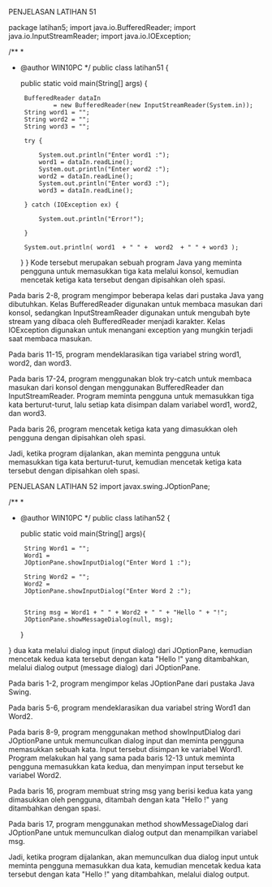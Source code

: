 PENJELASAN LATIHAN 51


package latihan5;
import java.io.BufferedReader;
import java.io.InputStreamReader;
import java.io.IOException;

/**
 *
 * @author WIN10PC
 */
public class latihan51 {

     public static void main(String[] args) {
     
        BufferedReader dataIn
                = new BufferedReader(new InputStreamReader(System.in));
        String word1 = "";
        String word2 = "";
        String word3 = "";

        try {
        
            System.out.println("Enter word1 :");
            word1 = dataIn.readLine();
            System.out.println("Enter word2 :");
            word2 = dataIn.readLine();
            System.out.println("Enter word3 :");
            word3 = dataIn.readLine();

        } catch (IOException ex) {
        
            System.out.println("Error!");

        }

        System.out.println( word1  + " " +  word2  + " " + word3 );

    }
}
Kode tersebut merupakan sebuah program Java yang meminta pengguna untuk memasukkan tiga kata melalui konsol, kemudian mencetak ketiga kata tersebut dengan dipisahkan oleh spasi.

Pada baris 2-8, program mengimpor beberapa kelas dari pustaka Java yang dibutuhkan. Kelas BufferedReader digunakan untuk membaca masukan dari konsol, sedangkan InputStreamReader digunakan untuk mengubah byte stream yang dibaca oleh BufferedReader menjadi karakter. Kelas IOException digunakan untuk menangani exception yang mungkin terjadi saat membaca masukan.

Pada baris 11-15, program mendeklarasikan tiga variabel string word1, word2, dan word3.

Pada baris 17-24, program menggunakan blok try-catch untuk membaca masukan dari konsol dengan menggunakan BufferedReader dan InputStreamReader. Program meminta pengguna untuk memasukkan tiga kata berturut-turut, lalu setiap kata disimpan dalam variabel word1, word2, dan word3.

Pada baris 26, program mencetak ketiga kata yang dimasukkan oleh pengguna dengan dipisahkan oleh spasi.

Jadi, ketika program dijalankan, akan meminta pengguna untuk memasukkan tiga kata berturut-turut, kemudian mencetak ketiga kata tersebut dengan dipisahkan oleh spasi.

PENJELASAN LATIHAN 52
import javax.swing.JOptionPane;

/**
 *
 * @author WIN10PC
 */
public class latihan52 {

     public static void main(String[] args){
     
        
        String Word1 = "";
        Word1 =             
        JOptionPane.showInputDialog("Enter Word 1 :");
        
        String Word2 = "";
        Word2 = 
        JOptionPane.showInputDialog("Enter Word 2 :");

        
        String msg = Word1 + " " + Word2 + " " + "Hello " + "!";
        JOptionPane.showMessageDialog(null, msg);
        
    }
    
}
dua kata melalui dialog input (input dialog) dari JOptionPane, kemudian mencetak kedua kata tersebut dengan kata "Hello !" yang ditambahkan, melalui dialog output (message dialog) dari JOptionPane.

Pada baris 1-2, program mengimpor kelas JOptionPane dari pustaka Java Swing.

Pada baris 5-6, program mendeklarasikan dua variabel string Word1 dan Word2.

Pada baris 8-9, program menggunakan method showInputDialog dari JOptionPane untuk memunculkan dialog input dan meminta pengguna memasukkan sebuah kata. Input tersebut disimpan ke variabel Word1. Program melakukan hal yang sama pada baris 12-13 untuk meminta pengguna memasukkan kata kedua, dan menyimpan input tersebut ke variabel Word2.

Pada baris 16, program membuat string msg yang berisi kedua kata yang dimasukkan oleh pengguna, ditambah dengan kata "Hello !" yang ditambahkan dengan spasi.

Pada baris 17, program menggunakan method showMessageDialog dari JOptionPane untuk memunculkan dialog output dan menampilkan variabel msg.

Jadi, ketika program dijalankan, akan memunculkan dua dialog input untuk meminta pengguna memasukkan dua kata, kemudian mencetak kedua kata tersebut dengan kata "Hello !" yang ditambahkan, melalui dialog output.

